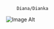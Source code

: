         Diana/Dianka

![Image Alt](https://watermelon.crd.co/assets/images/gallery21/d098e234.gif?v=6332de85)